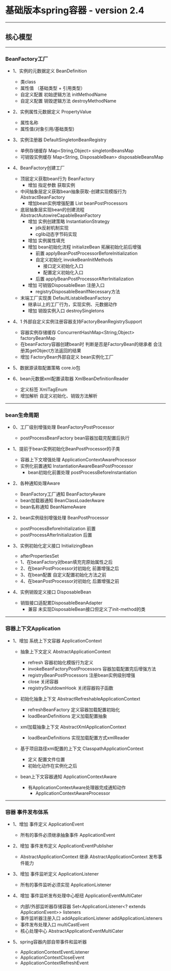 # 基础版本spring容器 - version 2.4
---
## 核心模型
---
### BeanFactory工厂
+ 1、实例的元数据定义 BeanDefinition
    + 类class
    + 属性值 （基础类型 + 引用类型）
    + 自定义配置 初始逻辑方法 initMethodName
    + 自定义配置 销毁逻辑方法 destroyMethodName
+ 2、实例属性元数据定义 PropertyValue
    + 属性名称
    + 属性值(对象引用/基础类型)

+ 3、实例注册器 DefaultSingletonBeanRegistry
  + 单例存储缓存 Map<String,Object> singletonBeansMap
  + 可销毁实例缓存 Map<String, DisposableBean> disposableBeansMap

+ 4、BeanFactory创建工厂
    + 顶层定义获取bean行为 BeanFactory
      + 增加 指定参数 获取实例
    + 中间抽象层定义获取bean抽象获取-创建实现模版行为 AbstractBeanFactory
      + 增加bean实例增强配置 List<BeanPostProcessor> beanPostProcessors
    + 底层抽象层实现bean的创建流程 AbstractAutowireCapableBeanFactory
      + 增加 实例创建策略 InstantiationStrategy
        + jdk反射机制实现
        + cglib动态字节码实现
      + 增加 实例属性填充
      + 增加 bean初始化流程 initializeBean 拓展初始化前后增强
        + 前置 applyBeanPostProcessorBeforeInitialization
        + 自定义初始化 invokeBeanInitMethods
          + 接口定义初始化入口
          + 配置定义初始化入口
        + 后置 applyBeanPostProcessorAfterInitialization
      + 增加 可销毁DisposableBean 注册入口
        + registryDisposableBeanIfNecessary方法
    + 末端工厂实现类 DefaultListableBeanFactory
      + 继承以上的工厂行为，实现实例、元数据动作
      + 增加 销毁实例入口 destroySingletons
+ 4、1 外部自定义实例注册容器支持FactoryBeanRegistrySupport
    + 容器实例存储缓存 ConcurrentHashMap<String,Object> factoryBeanMap
    + 在beanFactory容器创建bean时 判断是否是FactoryBean的继承者 会注册其getObject方法返回的结果
  + 增加 FactoryBean外部自定义 bean实例化工厂
  
+ 5、数据源读取配置策略 core.io包

+ 6、bean元数据xml配置读取器 XmlBeanDefinitionReader
  + 定义标签 XmlTagEnum
  + 增加解析 自定义初始化、销毁方法解析

---
### bean生命周期
+ 0、工厂级别增强处理 BeanFactoryPostProcessor
  + postProcessBeanFactory bean容器加载完配置后执行

+ 1、提前于bean实例初始化BeanPostProcessor的子类
  + 容器上下文增强处理 ApplicationContextAwareProcessor
  + 实例化前置通知 InstantiationAwareBeanPostProcessor
    + bean初始化前置处理 postProcessBeforeInstantiation

+ 2、各种通知处理Aware
  + BeanFactory工厂通知 BeanFactoryAware
  + bean加载器通知 BeanClassLoaderAware
  + bean名称通知 BeanNameAware

+ 2、bean实例级别增强处理 BeanPostProcessor
  + postProcessBeforeInitialization 前置
  + postProcessAfterInitialization 后置

+ 3、实例初始化定义接口 InitializingBean
  + afterPropertiesSet
  + 1、在beanFactory对bean填充完原始属性之后
  + 2、在beanPostProcessor对初始化 前置增强之后
  + 3、在bean配置 自定义配置初始化方法之前
  + 4、在beanPostProcessor对初始化 后置增强之前

+ 4、实例销毁定义接口 DisposableBean
  + 销毁接口适配累DisposableBeanAdapter
    + 兼容 未实现DisposableBean接口但定义了init-method的类

---
### 容器上下文Application
+ 1、增加 系统上下文容器 ApplicationContext
  + 抽象上下文定义 AbstractApplicationContext
    + refresh 容器初始化模版行为定义
    + invokeBeanFactoryPostProcessors 容器加载配置完后增强方法
    + registryBeanPostProcessors 注册bean实例级别增强
    + close 关闭容器
    + registryShutdownHook 关闭容器钩子函数
  + 初始化抽象上下文 AbstractRefreshableApplicationContext
    + refreshBeanFactory  定义容器加载配置初始化
    + loadBeanDefinitions 定义加载配置抽象
  + xml加载抽象上下文 AbstractXmlApplicationContext
    + loadBeanDefinitions 实现加载配置方式xmlReader
  + 基于项目路径xml配置的上下文 ClasspathApplicationContext
    + 定义 配置文件位置
    + 初始化动作在实例化之后

  + bean上下文容器通知 ApplicationContextAware
    + 有ApplicationContextAware处理器完成通知动作
      + ApplicationContextAwareProcessor

---
### 容器 事件发布体系
+ 1、增加 事件定义 ApplicationEvent
  + 所有的事件必须继承抽象事件 ApplicationEvent

+ 2、增加 事件发布定义 ApplicationEventPublisher
  + AbstractApplicationContext 继承 AbstractApplicationContext 发布事件能力

+ 3、增加 事件监听定义 ApplicationListener
  + 所有的事件监听必须实现 ApplicationListener

+ 4、增加 事件监听发布处理中心枢纽 ApplicationEventMultiCater
  + 内部/外部监听器存储容器 Set<ApplicationListener<? extends ApplicationEvent>> listeners
  + 事件监听器注册入口 addApplicationListener addApplicationListeners
  + 事件发布处理入口 multiCastEvent
  + 核心处理中心 AbstractApplicationEventMultiCater

+ 5、spring容器内部自带事件和监听器
  + ApplicationContextEventListener
  + ApplicationContextCloseEvent
  + ApplicationContextRefreshEvent


